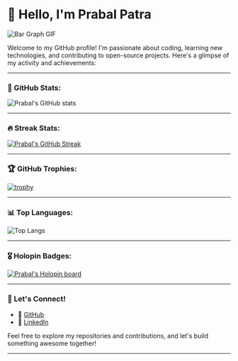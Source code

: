 # 👋 Hello, I'm Prabal Patra

![Bar Graph GIF](https://user-images.githubusercontent.com/74038190/212284100-561aa473-3905-4a80-b561-0d28506553ee.gif)

Welcome to my GitHub profile! I'm passionate about coding, learning new technologies, and contributing to open-source projects. Here's a glimpse of my activity and achievements:

---

### 🚀 GitHub Stats:
![Prabal's GitHub stats](https://github-readme-stats.vercel.app/api?username=alienx5499&show=reviews,discussions_started,discussions_answered,prs_merged,prs_merged_percentage_icons=true&theme=radical)

---

### 🔥 Streak Stats:
[![Prabal's GitHub Streak](https://streak-stats.demolab.com?user=alienx5499&theme=radical)](https://git.io/streak-stats)

---

### 🏆 GitHub Trophies:
[![trophy](https://github-profile-trophy.vercel.app/?username=alienx5499&theme=onedark)](https://github.com/ryo-ma/github-profile-trophy)

---

### 📊 Top Languages:
![Top Langs](https://github-readme-stats.vercel.app/api/top-langs/?username=alienx5499&layout=compact&theme=radical)

---

### 🎖️ Holopin Badges:
[![Prabal's Holopin board](https://holopin.me/alienx5499)](https://holopin.io/@alienx5499)

---

### 🌟 Let's Connect!
- 🔗 [GitHub](https://github.com/alienx5499)
- 💼 [LinkedIn](https://www.linkedin.com/in/prabalpatra/)

Feel free to explore my repositories and contributions, and let's build something awesome together!

---

<!---
alienx5499/alienx5499 is a ✨ special ✨ repository because its `README.md` (this file) appears on your GitHub profile.
You can click the Preview link to take a look at your changes.
--->
